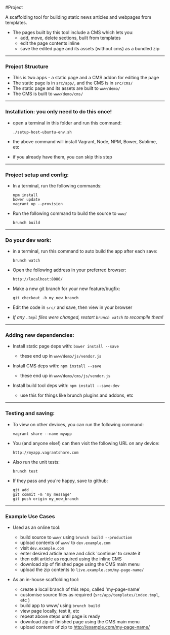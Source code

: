 #Project

A scaffolding tool for building static news articles and webpages from templates.

* The pages built by this tool include a CMS which lets you:
  * add, move, delete sections, built from templates
  * edit the page contents inline
  * save the edited page and its assets (without cms) as a bundled zip

--------------------------------------------------------

### Project Structure

* This is two apps - a static page and a CMS addon for editing the page
* The static page is in `src/app/`, and the CMS is in `src/cms/`
* The static page and its assets are built to `www/demo/`
* The CMS is built to `www/demo/cms/`

--------------------------------------------------------

### Installation: you only need to do this once!

  - open a terminal in this folder and run this command:

        ./setup-host-ubuntu-env.sh

  - the above command will install Vagrant, Node, NPM, Bower, Sublime, etc
  - if you already have them, you can skip this step

--------------------------------------------------------

### Project setup and config:

  - In a terminal, run the following commands:

        npm install
        bower update
        vagrant up --provision

  - Run the following command to build the source to `www/`

        brunch build

--------------------------------------------------------

### Do your dev work:

  - in a terminal, run this command to auto build the app after each save:

        brunch watch

  - Open the following address in your preferred browser:

        http://localhost:8080/

  - Make a new git branch for your new feature/bugfix:

        git checkout -b my_new_branch

  - Edit the code in `src/` and save, then view in your browser

  - *If any `.tmpl` files were changed, restart `brunch watch` to recompile them!*

--------------------------------------------------------

### Adding new dependencies:

  - Install static page deps with:   `bower install --save`
    - these end up in `www/demo/js/vendor.js`

  - Install CMS deps with:   `npm install --save`
    - these end up in `www/demo/cms/js/vendor.js`

  - Install build tool deps with:   `npm install --save-dev`
    - use this for things like brunch plugins and addons, etc

--------------------------------------------------------

### Testing and saving:
  
  - To view on other devices, you can run the following command:

        vagrant share --name myapp

  - You (and anyone else!) can then visit the following URL on any device:

        http://myapp.vagrantshare.com

  - Also run the unit tests:

        brunch test

  - If they pass and you're happy, save to github:

        git add .
        git commit -m 'my message'
        git push origin my_new_branch

--------------------------------------------------------

### Example Use Cases

  * Used as an online tool:
      - build source to `www/` using `brunch build --production`
      - upload contents of `www/` to `dev.example.com`
      - visit `dev.example.com`
      - enter desired article name and click 'continue' to create it
      - then edit article as required using the inline CMS
      - download zip of finished page using the CMS main menu
      - upload the zip contents to `live.example.com/my-page-name/`

  * As an in-house scaffolding tool:
      - create a local branch of this repo, called 'my-page-name'
      - customise source files as required (`src/app/templates/index.tmpl`, etc )
      - build app to www/ using `brunch build`
      - view page locally, test it, etc
      - repeat above steps until page is ready
      - download zip of finished page using the CMS main menu
      - upload contents of zip to http://example.com/my-page-name/
